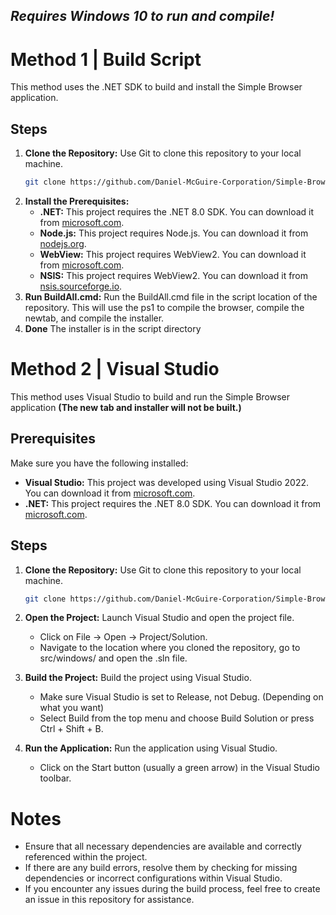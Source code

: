 ## *Requires Windows 10 to run and compile!*
# Method 1 | Build Script

This method uses the .NET SDK to build and install the Simple Browser application.

## Steps

1. **Clone the Repository:**
   Use Git to clone this repository to your local machine.
   ```bash
   git clone https://github.com/Daniel-McGuire-Corporation/Simple-Browser.git --recurse-submodules
   ```
2. **Install the Prerequisites:**
   - **.NET:** This project requires the .NET 8.0 SDK. You can download it from [microsoft.com](https://dotnet.microsoft.com/en-us/download/dotnet/8.0).
   - **Node.js:** This project requires Node.js. You can download it from [nodejs.org](https://nodejs.org/dist/v20.13.1/node-v20.13.1-x64.msi).
   - **WebView:** This project requires WebView2. You can download it from [microsoft.com](https://go.microsoft.com/fwlink/p/?LinkId=2124703).
   - **NSIS:** This project requires WebView2. You can download it from [nsis.sourceforge.io](https://nsis.sourceforge.io/Download).
3. **Run BuildAll.cmd:**
   Run the BuildAll.cmd file in the script location of the repository. This will use the ps1 to compile the browser, compile the newtab, and compile the installer.
4. **Done**
   The installer is in the script directory

# Method 2 | Visual Studio

This method uses Visual Studio to build and run the Simple Browser application **(The new tab and installer will not be built.)**

## Prerequisites

Make sure you have the following installed:

- **Visual Studio:** This project was developed using Visual Studio 2022. You can download it from [microsoft.com](https://visualstudio.microsoft.com/downloads/).
- **.NET:** This project requires the .NET 8.0 SDK. You can download it from [microsoft.com](https://dotnet.microsoft.com/en-us/download/dotnet/8.0).

## Steps

1. **Clone the Repository:**
   Use Git to clone this repository to your local machine.
   ```bash
   git clone https://github.com/Daniel-McGuire-Corporation/Simple-Browser.git --recurse-submodules
   ```

2. **Open the Project:**
   Launch Visual Studio and open the project file. 
    - Click on File -> Open -> Project/Solution.
    - Navigate to the location where you cloned the repository, go to src/windows/ and open the .sln file.
    
3. **Build the Project:**
   Build the project using Visual Studio.
    - Make sure Visual Studio is set to Release, not Debug. (Depending on what you want)
    - Select Build from the top menu and choose Build Solution or press Ctrl + Shift + B.

4. **Run the Application:**
   Run the application using Visual Studio.
    - Click on the Start button (usually a green arrow) in the Visual Studio toolbar.

# Notes

- Ensure that all necessary dependencies are available and correctly referenced within the project.
- If there are any build errors, resolve them by checking for missing dependencies or incorrect configurations within Visual Studio.
- If you encounter any issues during the build process, feel free to create an issue in this repository for assistance.
